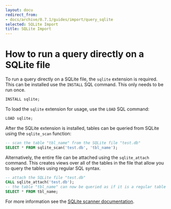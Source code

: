 ```yaml
---
layout: docu
redirect_from:
- docs/archive/0.7.1/guides/import/query_sqlite
selected: SQLite Import
title: SQLite Import
---
```


# How to run a query directly on a SQLite file

To run a query directly on a SQLite file, the `sqlite` extension is required.  This can be installed use the `INSTALL` SQL command. This only needs to be run once.

```sql
INSTALL sqlite;
```

To load the `sqlite` extension for usage, use the `LOAD` SQL command:

```sql
LOAD sqlite;
```

After the SQLite extension is installed, tables can be queried from SQLite using the `sqlite_scan` function:

```sql
-- scan the table "tbl_name" from the SQLite file "test.db"
SELECT * FROM sqlite_scan('test.db', 'tbl_name');
```

Alternatively, the entire file can be attached using the `sqlite_attach` command. This creates views over all of the tables in the file that allow you to query the tables using regular SQL syntax.

```sql
-- attach the SQLite file "test.db"
CALL sqlite_attach('test.db');
-- the table "tbl_name" can now be queried as if it is a regular table
SELECT * FROM tbl_name;
```

For more information see the [SQLite scanner documentation](/docs/extensions/sqlite_scanner).
